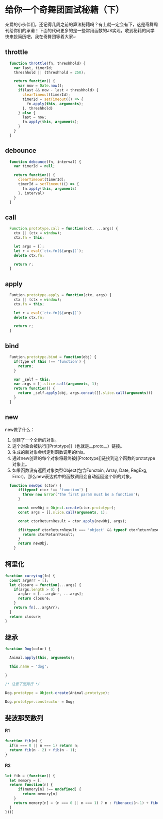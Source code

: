 # 给你一个奇舞团面试秘籍（下）

亲爱的小伙伴们，还记得几周之前的算法秘籍吗？有上就一定会有下，这是奇舞周刊给你们的承诺！下面的代码更多的是一些常用函数的JS实现，收到秘籍的同学快来投简历吧，我在奇舞团等着大家~

## throttle

```javascript
  function throttle(fn, threshhold) {
    var last, timerId;
    threshhold || (threshhold = 250);

    return function() {
      var now = Date.now();
      if(last && now - last < threshhold) {
        clearTimeout(timerId);
        timerId = setTimeout(() => {
          fn.apply(this, arguments);
        }, threshhold)
      } else {
        last = now;
        fn.apply(this, arguments);
      }
    }
  }
```

## debounce

```javascript
  function debounce(fn, interval) {
    var timerId = null;

    return function() {
      clearTimeout(timerId);
      timerId = setTimeout(() => {
        fn.apply(this, arguments)
      }, interval)
    }
  }
```

## call

``` javascript
  Function.prototype.call = function(cxt, ...args) {
    ctx || (ctx = window);
    ctx.fn = this;

    let args = [];
    let r = eval(`ctx.fn(${args})`);
    delete ctx.fn;

    return r;
  }

```

## apply

```javascript
  Funtion.prototype.apply = function(ctx, args) {
    ctx || (ctx = window);
    ctx.fn = this;

    let r = eval(`ctx.fn(${args})`)
    delete ctx.fn;

    return r;
  }
```

## bind
```javascript
  Funtion.prototype.bind = function(obj) {
    if(type of this !== 'function') {
      return;
    }

    var _self = this;
    var args = [].slice.call(arguments, 1);
    return function() {
      return _self.apply(obj, args.concat([].slice.call(arguments)))
    }
  }
```


## new

new做了什么：
1. 创建了一个全新的对象。
2. 这个对象会被执行[[Prototype]]（也就是__proto__）链接。
3. 生成的新对象会绑定到函数调用的this。
4. 通过new创建的每个对象将最终被[[Prototype]]链接到这个函数的prototype对象上。
5. 如果函数没有返回对象类型Object(包含Functoin, Array, Date, RegExg, Error)，那么new表达式中的函数调用会自动返回这个新的对象。



```javascript
  function newOps (ctor) {
      if(typeof ctor !== 'function') {
        throw new Error('the first param must be a function');
      }

      const new0bj = Object.create(ctor.prototype);
      const args = [].slice.call(arguments, 1);

      const ctorReturnResult = ctor.apply(newObj, args);

      if((typeof ctorReturnResult === 'object' && typeof ctorReturnResult !== null) || typeof ctorReturnResult === 'function') {
        return ctorReturnResult;
      }
      return newObj;
    }
```

## 柯里化

``` javascript
function currying(fn) {
  const argArr = [];
  let closure = function(...args) {
    if(args.length > 0) {
      argArr = [...argArr, ...args];
      return closure;
    }
    return fn(...argArr);
  }
  return closure;
}
```

## 继承

``` javascript
function Dog(color) {

  Animal.apply(this, arguments);

  this.name = 'dog';

}

/* 注意下面两行 */

Dog.prototype = Object.create(Animal.prototype);

Dog.prototype.constructor = Dog;
```

## 斐波那契数列


#### R1
``` javascript
function fib(n) {
  if(n === 0 || n === 1) return n;
  return fib(n - 2) + fib(n - 1);
}
```


#### R2

```javascript
let fib = (function() {
  let memory = []
  return function(n) {
      if(memory[n] !== undefined) {
        return memory[n]
    }
    return memory[n] = (n === 0 || n === 1) ? n : fibonacci(n-1) + fibonacci(n-2)
  }
})()

```
